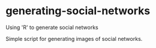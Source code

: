 # generating-social-networks
Using 'R' to generate social networks

Simple script for generating images of social networks.
